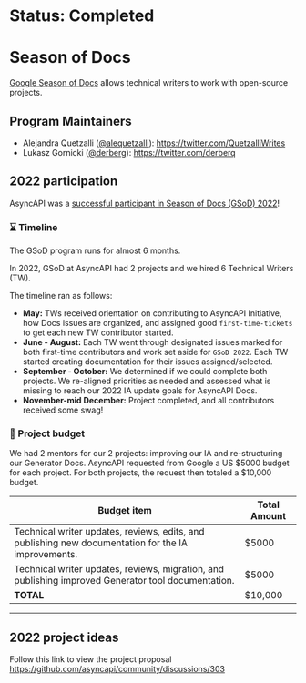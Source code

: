 # Status: Completed

# Season of Docs

[Google Season of Docs](https://developers.google.com/season-of-docs) allows technical writers to work with open-source projects.

## Program Maintainers

- Alejandra Quetzalli ([@alequetzalli](https://github.com/alequetzalli)\): <https://twitter.com/QuetzalliWrites>
- Lukasz Gornicki ([@derberg](https://github.com/derberg)\): <https://twitter.com/derberq>
## 2022 participation

AsyncAPI was a [successful participant in Season of Docs (GSoD) 2022](https://developers.google.com/season-of-docs/docs/2022/participants)!

### ⌛ Timeline
The GSoD program runs for almost 6 months.

In 2022, GSoD at AsyncAPI had 2 projects and we hired 6 Technical Writers (TW).

The timeline ran as follows:
- **May:** TWs received orientation on contributing to AsyncAPI Initiative, how Docs issues are organized, and assigned good `first-time-tickets` to get each new TW contributor started. 
- **June - August:**	Each TW went through designated issues marked for both first-time contributors and work set aside for `GSoD 2022`. Each TW started creating documentation for their issues assigned/selected. 
- **September - October:** We determined if we could complete both projects. We re-aligned priorities as needed and assessed what is missing to reach our 2022 IA update goals for AsyncAPI Docs.
- **November-mid December:**	Project completed, and all contributors received some swag! 


### 💸 Project budget
We had 2 mentors for our 2 projects: improving our IA and re-structuring our Generator Docs. AsyncAPI requested from Google a US $5000 budget for each project. For both projects, the request then totaled a $10,000 budget.  

| **Budget item**                                                                                      | **Total Amount** |
|------------------------------------------------------------------------------------------------------|------------------|
| Technical writer updates, reviews, edits, and publishing new documentation for the IA improvements.  | $5000            |
| Technical writer updates, reviews, migration, and publishing improved Generator tool documentation.  | $5000            |
| **TOTAL**                 | $10,000            |

___ 


## 2022 project ideas

Follow this link to view the project proposal https://github.com/asyncapi/community/discussions/303